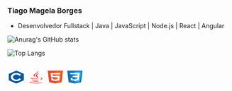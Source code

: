 ### Tiago Magela Borges

- Desenvolvedor Fullstack | Java | JavaScript | Node.js | React | Angular 
  
![Anurag's GitHub stats](https://github-readme-stats.vercel.app/api?username=TiagoMagBorges&show_icons=true&theme=transparent&card_width=500px)

![Top Langs](https://github-readme-stats.vercel.app/api/top-langs/?username=TiagoMagBorges&layout=compact&theme=transparent&card_width=500)


<div style="display: inline_block"><br>
  <img align="center" alt="Rafa-C" height="30" width="40" src="https://raw.githubusercontent.com/devicons/devicon/master/icons/c/c-plain.svg">
  <img align="center" alt="Joao-Java" height="30" width="40" src="https://raw.githubusercontent.com/devicons/devicon/master/icons/java/java-plain.svg">
  <img align="center" alt="Rafa-HTML" height="30" width="40" src="https://raw.githubusercontent.com/devicons/devicon/master/icons/html5/html5-original.svg">
  <img align="center" alt="Rafa-CSS" height="30" width="40" src="https://raw.githubusercontent.com/devicons/devicon/master/icons/css3/css3-original.svg">
</div>
